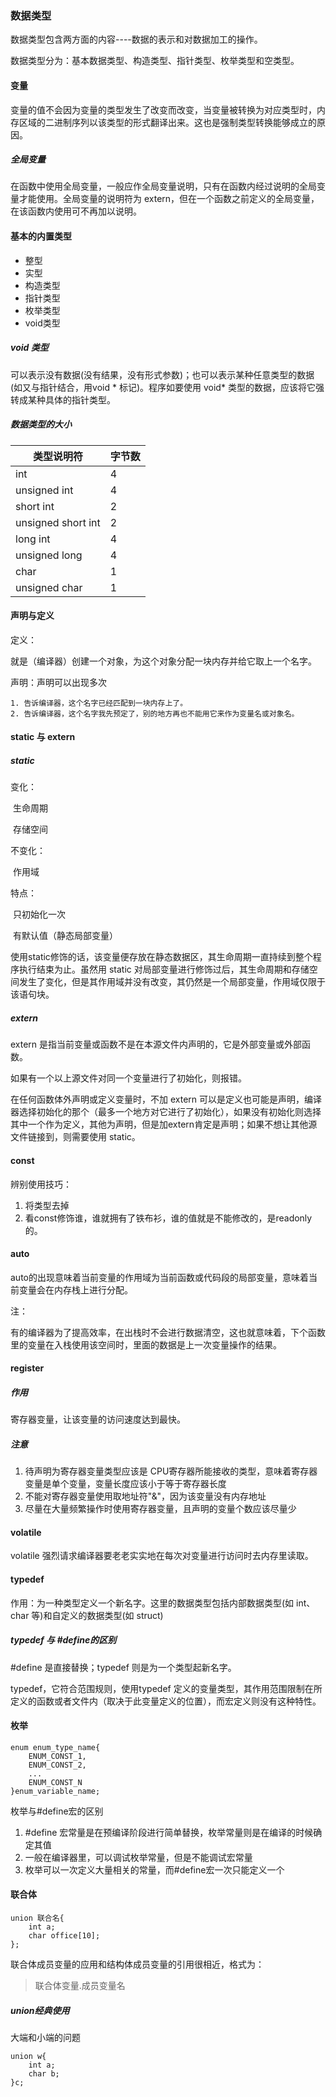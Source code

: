 ### 数据类型

数据类型包含两方面的内容----数据的表示和对数据加工的操作。

数据类型分为：基本数据类型、构造类型、指针类型、枚举类型和空类型。

#### 变量

变量的值不会因为变量的类型发生了改变而改变，当变量被转换为对应类型时，内存区域的二进制序列以该类型的形式翻译出来。这也是强制类型转换能够成立的原因。

##### 全局变量

在函数中使用全局变量，一般应作全局变量说明，只有在函数内经过说明的全局变量才能使用。全局变量的说明符为 extern，但在一个函数之前定义的全局变量，在该函数内使用可不再加以说明。

#### 基本的内置类型

- 整型
- 实型
- 构造类型
- 指针类型
- 枚举类型
- void类型

##### void 类型

可以表示没有数据(没有结果，没有形式参数)；也可以表示某种任意类型的数据(如又与指针结合，用void * 标记)。程序如要使用 void* 类型的数据，应该将它强转成某种具体的指针类型。

##### 数据类型的大小

| 类型说明符         | 字节数 |
| ------------------ | ------ |
| int                | 4      |
| unsigned int       | 4      |
| short int          | 2      |
| unsigned short int | 2      |
| long int           | 4      |
| unsigned long      | 4      |
| char               | 1      |
| unsigned char      | 1      |

#### 声明与定义

定义：

​	就是（编译器）创建一个对象，为这个对象分配一块内存并给它取上一个名字。

声明：声明可以出现多次

 	1. 告诉编译器，这个名字已经匹配到一块内存上了。
   	2. 告诉编译器，这个名字我先预定了，别的地方再也不能用它来作为变量名或对象名。

#### static 与 extern

##### static

变化：

​	生命周期

​	存储空间

不变化：

​	作用域

特点：

​	只初始化一次

​	有默认值（静态局部变量）

使用static修饰的话，该变量便存放在静态数据区，其生命周期一直持续到整个程序执行结束为止。虽然用 static 对局部变量进行修饰过后，其生命周期和存储空间发生了变化，但是其作用域并没有改变，其仍然是一个局部变量，作用域仅限于该语句块。

##### extern

extern 是指当前变量或函数不是在本源文件内声明的，它是外部变量或外部函数。

如果有一个以上源文件对同一个变量进行了初始化，则报错。

在任何函数体外声明或定义变量时，不加 extern 可以是定义也可能是声明，编译器选择初始化的那个（最多一个地方对它进行了初始化），如果没有初始化则选择其中一个作为定义，其他为声明，但是加extern肯定是声明；如果不想让其他源文件链接到，则需要使用 static。

#### const

辨别使用技巧：

1. 将类型去掉
2. 看const修饰谁，谁就拥有了铁布衫，谁的值就是不能修改的，是readonly的。

#### auto

auto的出现意味着当前变量的作用域为当前函数或代码段的局部变量，意味着当前变量会在内存栈上进行分配。

注：

​	有的编译器为了提高效率，在出栈时不会进行数据清空，这也就意味着，下个函数里的变量在入栈使用该空间时，里面的数据是上一次变量操作的结果。

#### register

##### 作用

寄存器变量，让该变量的访问速度达到最快。

##### 注意

1. 待声明为寄存器变量类型应该是 CPU寄存器所能接收的类型，意味着寄存器变量是单个变量，变量长度应该小于等于寄存器长度
2. 不能对寄存器变量使用取地址符"&"，因为该变量没有内存地址
3. 尽量在大量频繁操作时使用寄存器变量，且声明的变量个数应该尽量少

#### volatile

volatile 强烈请求编译器要老老实实地在每次对变量进行访问时去内存里读取。

#### typedef

作用：为一种类型定义一个新名字。这里的数据类型包括内部数据类型(如 int、char 等)和自定义的数据类型(如 struct)

##### typedef 与 #define的区别

\#define 是直接替换；typedef 则是为一个类型起新名字。

typedef，它符合范围规则，使用typedef 定义的变量类型，其作用范围限制在所定义的函数或者文件内（取决于此变量定义的位置），而宏定义则没有这种特性。

#### 枚举

```
enum enum_type_name{
	ENUM_CONST_1,
	ENUM_CONST_2,
	...
	ENUM_CONST_N
}enum_variable_name;
```

枚举与#define宏的区别

1. \#define 宏常量是在预编译阶段进行简单替换，枚举常量则是在编译的时候确定其值
2. 一般在编译器里，可以调试枚举常量，但是不能调试宏常量
3. 枚举可以一次定义大量相关的常量，而\#define宏一次只能定义一个

#### 联合体

```
union 联合名{
	int a;
	char office[10];
};
```

联合体成员变量的应用和结构体成员变量的引用很相近，格式为：

> 联合体变量.成员变量名

##### union经典使用

大端和小端的问题

```
union w{
	int a;
	char b;
}c;
```

